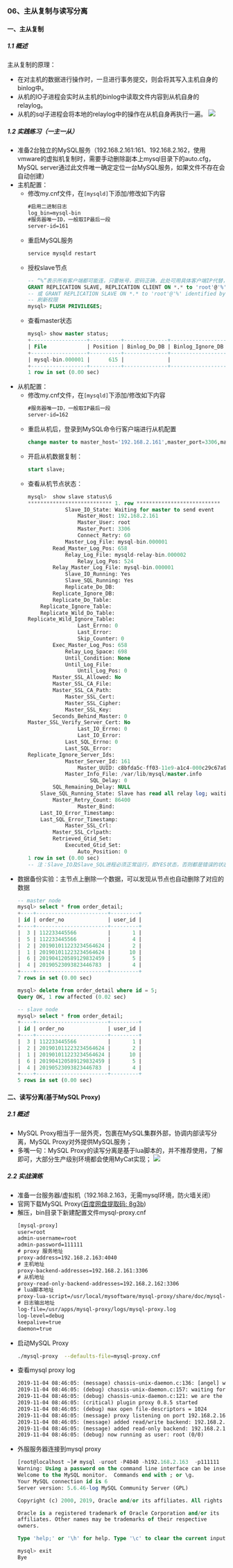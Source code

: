 ### 06、主从复制与读写分离
#### 一、主从复制
##### 1.1 概述
主从复制的原理：
* 在对主机的数据进行操作时，一旦进行事务提交，则会将其写入主机自身的binlog中。
* 从机的IO子进程会实时从主机的binlog中读取文件内容到从机自身的relaylog。
* 从机的sql子进程会将本地的relaylog中的操作在从机自身再执行一遍。
![](images/0601.png)
##### 1.2 实践练习（一主一从）
* 准备2台独立的MySQL服务（192.168.2.161:161、192.168.2.162，使用vmware的虚拟机复制时，需要手动删除副本上mysql目录下的auto.cfg，MySQL server通过此文件唯一确定定位一台MySQL服务，如果文件不存在会自动创建）
* 主机配置：
    * 修改my.cnf文件，在```[mysqld]```下添加/修改如下内容
        ``` txt
        #启用二进制日志
        log_bin=mysql-bin
        #服务器唯一ID，一般取IP最后一段
        server-id=161
        ```
    * 重启MySQL服务
        ``` sh
        service mysqld restart
        ```
    * 授权slave节点
        ``` sql
        -- “%”表示所有客户端都可能连，只要帐号，密码正确，此处可用具体客户端IP代替，如192.168.2.162，加强安全。
        GRANT REPLICATION SLAVE, REPLICATION CLIENT ON *.* to 'root'@'%' identified by '111111'; 
        -- 或 GRANT REPLICATION SLAVE ON *.* to 'root'@'%' identified by ‘111111’; 
        -- 刷新权限
        mysql> FLUSH PRIVILEGES;
        ```
    * 查看master状态
        ``` sql
        mysql> show master status;
        +------------------+----------+--------------+------------------+-------------------+
        | File             | Position | Binlog_Do_DB | Binlog_Ignore_DB | Executed_Gtid_Set |
        +------------------+----------+--------------+------------------+-------------------+
        | mysql-bin.000001 |      615 |              |                  |                   |
        +------------------+----------+--------------+------------------+-------------------+
        1 row in set (0.00 sec)
        ```
* 从机配置：
    * 修改my.cnf文件，在```[mysqld]```下添加/修改如下内容
        ``` txt
        #服务器唯一ID，一般取IP最后一段
        server-id=162
        ```
    * 重启从机后，登录到MySQL命令行客户端进行从机配置
        ``` sql
        change master to master_host='192.168.2.161',master_port=3306,master_user='root',master_password='111111',master_log_file='mysql-bin.000001',master_log_pos=615;
        ```
    * 开启从机数据复制：
        ``` sql
        start slave;
        ```
    * 查看从机节点状态：    
        ``` sql
        mysql>  show slave status\G
        *************************** 1. row ***************************
                    Slave_IO_State: Waiting for master to send event
                        Master_Host: 192.168.2.161
                        Master_User: root
                        Master_Port: 3306
                        Connect_Retry: 60
                    Master_Log_File: mysql-bin.000001
                Read_Master_Log_Pos: 658
                    Relay_Log_File: mysqld-relay-bin.000002
                        Relay_Log_Pos: 524
                Relay_Master_Log_File: mysql-bin.000001
                    Slave_IO_Running: Yes
                    Slave_SQL_Running: Yes
                    Replicate_Do_DB:
                Replicate_Ignore_DB:
                Replicate_Do_Table:
            Replicate_Ignore_Table:
            Replicate_Wild_Do_Table:
        Replicate_Wild_Ignore_Table:
                        Last_Errno: 0
                        Last_Error:
                        Skip_Counter: 0
                Exec_Master_Log_Pos: 658
                    Relay_Log_Space: 698
                    Until_Condition: None
                    Until_Log_File:
                        Until_Log_Pos: 0
                Master_SSL_Allowed: No
                Master_SSL_CA_File:
                Master_SSL_CA_Path:
                    Master_SSL_Cert:
                    Master_SSL_Cipher:
                    Master_SSL_Key:
                Seconds_Behind_Master: 0
        Master_SSL_Verify_Server_Cert: No
                        Last_IO_Errno: 0
                        Last_IO_Error:
                    Last_SQL_Errno: 0
                    Last_SQL_Error:
        Replicate_Ignore_Server_Ids:
                    Master_Server_Id: 161
                        Master_UUID: c8bfda5c-ff03-11e9-a1c4-000c29c67a98
                    Master_Info_File: /var/lib/mysql/master.info
                            SQL_Delay: 0
                SQL_Remaining_Delay: NULL
            Slave_SQL_Running_State: Slave has read all relay log; waiting for the slave I/O thread to update it
                Master_Retry_Count: 86400
                        Master_Bind:
            Last_IO_Error_Timestamp:
            Last_SQL_Error_Timestamp:
                    Master_SSL_Crl:
                Master_SSL_Crlpath:
                Retrieved_Gtid_Set:
                    Executed_Gtid_Set:
                        Auto_Position: 0
        1 row in set (0.00 sec)
        -- 注：Slave_IO及Slave_SQL进程必须正常运行，即YES状态，否则都是错误的状态(如：其中一个NO均属错误)。
        ```
* 数据备份实验：主节点上删除一个数据，可以发现从节点也自动删除了对应的数据
    ``` sql
    -- master node
    mysql> select * from order_detail;
    +----+-----------------------+---------+
    | id | order_no              | user_id |
    +----+-----------------------+---------+
    |  3 | 112233445566          |       1 |
    |  5 | 112233445566          |       4 |
    |  2 | 201901011223234564624 |       2 |
    |  1 | 201901011223234564624 |      10 |
    |  6 | 201904120589129832459 |       5 |
    |  4 | 20190523093823446783  |       4 |
    +----+-----------------------+---------+
    7 rows in set (0.00 sec)

    mysql> delete from order_detail where id = 5;
    Query OK, 1 row affected (0.02 sec)

    -- slave node
    mysql> select * from order_detail;
    +----+-----------------------+---------+
    | id | order_no              | user_id |
    +----+-----------------------+---------+
    |  3 | 112233445566          |       1 |
    |  2 | 201901011223234564624 |       2 |
    |  1 | 201901011223234564624 |      10 |
    |  6 | 201904120589129832459 |       5 |
    |  4 | 20190523093823446783  |       4 |
    +----+-----------------------+---------+
    5 rows in set (0.00 sec)
    ```
 
#### 二、读写分离(基于MySQL Proxy)
##### 2.1 概述  
* MySQL Proxy相当于一层外壳，包裹在MySQL集群外部，协调内部读写分离，MySQL Proxy对外提供MySQL服务；
* 多嘴一句：MySQL Proxy的读写分离是基于lua脚本的，并不推荐使用，了解即可，大部分生产级别环境都会使用MyCat实现；
![](images/0602.png)
  
##### 2.2 实战演练
* 准备一台服务器/虚拟机（192.168.2.163，无需mysql环境，防火墙关闭）
* 官网下载MySQL Proxy([百度网盘提取码: 8g3b](https://pan.baidu.com/s/1_OTqCN489qgfjhPatPDVng))
* 解压，bin目录下新建配置文件mysql-proxy.cnf
    ``` txt
    [mysql-proxy]
    user=root
    admin-username=root
    admin-password=111111
    # proxy 服务地址
    proxy-address=192.168.2.163:4040
    # 主机地址
    proxy-backend-addresses=192.168.2.161:3306
    # 从机地址
    proxy-read-only-backend-addresses=192.168.2.162:3306
    # lua脚本地址
    proxy-lua-script=/usr/local/mysoftware/mysql-proxy/share/doc/mysql-proxy/rw-splitting.lua
    # 日志输出地址
    log-file=/usr/apps/mysql-proxy/logs/mysql-proxy.log
    log-level=debug
    keepalive=true
    daemon=true
    ```
* 启动MySQL Proxy
    ``` sh
    ./mysql-proxy  --defaults-file=mysql-proxy.cnf
    ```
* 查看mysql proxy log
    ``` txt
    2019-11-04 08:46:05: (message) chassis-unix-daemon.c:136: [angel] we try to keep PID=9150 alive
    2019-11-04 08:46:05: (debug) chassis-unix-daemon.c:157: waiting for 9150
    2019-11-04 08:46:05: (debug) chassis-unix-daemon.c:121: we are the child: 9150
    2019-11-04 08:46:05: (critical) plugin proxy 0.8.5 started
    2019-11-04 08:46:05: (debug) max open file-descriptors = 1024
    2019-11-04 08:46:05: (message) proxy listening on port 192.168.2.163:4040
    2019-11-04 08:46:05: (message) added read/write backend: 192.168.2.161:3306
    2019-11-04 08:46:05: (message) added read-only backend: 192.168.2.162:3306
    2019-11-04 08:46:05: (debug) now running as user: root (0/0)
    ```
* 外服服务器连接到mysql proxy
    ``` sql
    [root@localhost ~]# mysql -uroot -P4040 -h192.168.2.163  -p111111
    Warning: Using a password on the command line interface can be insecure.
    Welcome to the MySQL monitor.  Commands end with ; or \g.
    Your MySQL connection id is 6
    Server version: 5.6.46-log MySQL Community Server (GPL)

    Copyright (c) 2000, 2019, Oracle and/or its affiliates. All rights reserved.

    Oracle is a registered trademark of Oracle Corporation and/or its
    affiliates. Other names may be trademarks of their respective
    owners.

    Type 'help;' or '\h' for help. Type '\c' to clear the current input statement.

    mysql> exit
    Bye
    ```

